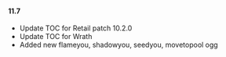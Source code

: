 #### 11.7

- Update TOC for Retail patch 10.2.0
- Update TOC for Wrath
- Added new flameyou, shadowyou, seedyou, movetopool ogg

